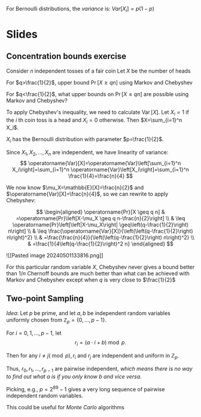For Bernoulli distributions, the *variance* is:
$Var[X_i]=p(1-p)$

# Slides
## Concentration bounds exercise

Consider $n$ independent tosses of a fair coin Let $X$ be the number of heads

For $q>\frac{1}{2}$, upper bound $\operatorname{Pr}[X \geq q n]$ using Markov and Chebyshev

For $q<\frac{1}{2}$, what upper bounds on $\operatorname{Pr}[X \leq q n]$ are possible using Markov and Chebyshev?

To apply Chebyshev's inequality, we need to calculate $\operatorname{Var}[X]$. Let $X_i=1$ if the $i$ th coin toss is a head and $X_i=0$ otherwise. Then $X=\sum_{i=1}^n X_i$.

$X_i$ has the Bernoulli distribution with parameter $p=\frac{1}{2}$.

Since $X_1, X_2, \ldots, X_n$ are independent, we have linearity of variance:
$$
\operatorname{Var}[X]=\operatorname{Var}\left[\sum_{i=1}^n X_i\right]=\sum_{i=1}^n \operatorname{Var}\left[X_i\right]=\sum_{i=1}^n \frac{1}{4}=\frac{n}{4}
$$

We now know $\mu_X=\mathbb{E}[X]=\frac{n}{2}$ and $\operatorname{Var}[X]=\frac{n}{4}$, so we can rewrite to apply Chebyshev:

$$
\begin{aligned}
\operatorname{Pr}[X \geq q n] & =\operatorname{Pr}\left[X-\mu_X \geq q n-\frac{n}{2}\right] \\
& \leq \operatorname{Pr}\left[\left|X-\mu_X\right| \geq\left(q-\frac{1}{2}\right) n\right] \\
& \leq \frac{\operatorname{Var}[X]}{\left(\left(q-\frac{1}{2}\right) n\right)^2} \\
& =\frac{\frac{n}{4}}{\left(\left(q-\frac{1}{2}\right) n\right)^2} \\
& =\frac{1}{4\left(q-\frac{1}{2}\right)^2 n}
\end{aligned}
$$

![[Pasted image 20240501133816.png]]

For this particular random variable $X$, Chebyshev never gives a bound better than $1 / n$ Chernoff bounds are much better than what can be achieved with Markov and Chebyshev except when $q$ is very close to $\frac{1}{2}$

## Two-point Sampling

*Idea*: Let $p$ be prime, and let $a, b$ be independent random variables uniformly chosen from $\mathbb{Z}_p=\{0, \ldots, p-1\}$.

For $i=0,1, \ldots, p-1$, let
$$
r_i=(a \cdot i+b) \bmod p .
$$

Then for any $i \neq j(\bmod p), r_i$ and $r_j$ are independent and uniform in $\mathbb{Z}_p$.

Thus, $r_0, r_1, \ldots, r_{p-1}$ are pairwise independent, *which means there is no way to find out what a is if you only know b and vice versa*.

Picking, e.g., $p=2^{89}-1$ gives a very long sequence of pairwise independent random variables. 

This could be useful for *Monte Carlo* algorithms